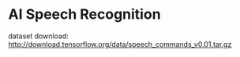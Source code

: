 # AI Speech Recognition

dataset download: http://download.tensorflow.org/data/speech_commands_v0.01.tar.gz